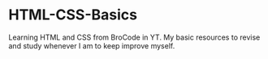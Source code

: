 # HTML-CSS-Basics
Learning HTML and  CSS from BroCode in YT.
My basic resources to revise and study whenever I am to keep improve myself. 
